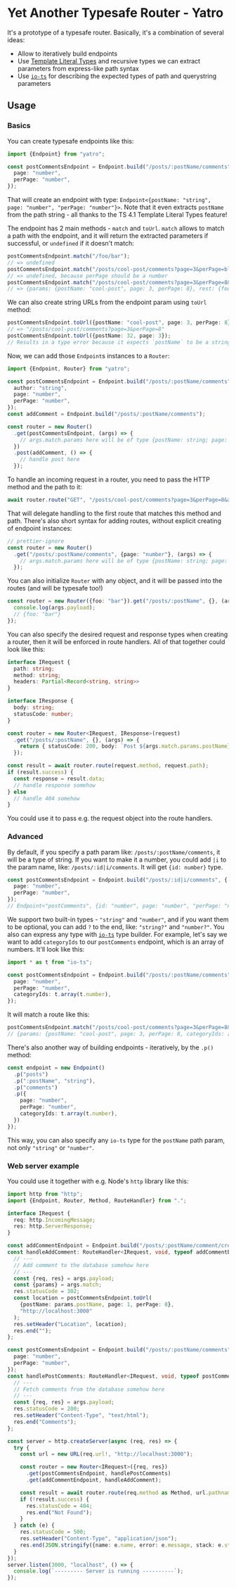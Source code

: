 # Yet Another Typesafe Router - Yatro

It's a prototype of a typesafe router. Basically, it's a combination of several ideas:

- Allow to iteratively build endpoints
- Use [Template Literal Types](https://www.typescriptlang.org/docs/handbook/2/template-literal-types.html) and recursive types we can extract parameters from express-like path syntax
- Use [`io-ts`](https://github.com/gcanti/io-ts) for describing the expected types of path and querystring parameters

## Usage

### Basics

You can create typesafe endpoints like this:

```ts
import {Endpoint} from "yatro";

const postCommentsEndpoint = Endpoint.build("/posts/:postName/comments", {
  page: "number",
  perPage: "number",
});
```

That will create an endpoint with type: `Endpoint<{postName: "string", page: "number", "perPage: "number"}>`. Note that it even extracts `postName` from the path string - all thanks to the TS 4.1 Template Literal Types feature!

The endpoint has 2 main methods - `match` and `toUrl`. `match` allows to match a path with the endpoint, and it will return the extracted parameters if successful, or `undefined` if it doesn't match:

```ts
postCommentsEndpoint.match("/foo/bar");
// => undefined
postCommentsEndpoint.match("/posts/cool-post/comments?page=3&perPage=blah");
// => undefined, because perPage should be a number
postCommentsEndpoint.match("/posts/cool-post/comments?page=3&perPage=8&foo=bar");
// => {params: {postName: "cool-post", page: 3, perPage: 8}, rest: {foo: "bar"}}
```

We can also create string URLs from the endpoint param using `toUrl` method:

```ts
postCommentsEndpoint.toUrl({postName: "cool-post", page: 3, perPage: 8});
// => "/posts/cool-post/comments?page=3&perPage=8"
postCommentsEndpoint.toUrl({postName: 32, page: 3});
// Results in a type error because it expects `postName` to be a string, and also missing `perPage` param.
```

Now, we can add those `Endpoint`s instances to a `Router`:

```ts
import {Endpoint, Router} from "yatro";

const postCommentsEndpoint = Endpoint.build("/posts/:postName/comments", {
  author: "string",
  page: "number",
  perPage: "number",
});
const addComment = Endpoint.build("/posts/:postName/comments");

const router = new Router()
  .get(postCommentsEndpoint, (args) => {
    // args.match.params here will be of type {postName: string; page: number; perPage: number, author: string}
  })
  .post(addComment, () => {
    // handle post here
  });
```

To handle an incoming request in a router, you need to pass the HTTP method and the path to it:

```ts
await router.route("GET", "/posts/cool-post/comments?page=3&perPage=8&author=john");
```

That will delegate handling to the first route that matches this method and path.
There's also short syntax for adding routes, without explicit creating of endpoint instances:

```ts
// prettier-ignore
const router = new Router()
  .get("/posts/:postName/comments", {page: "number"}, (args) => {
    // args.match.params here will be of type {postName: string; page: number}
  });
```

You can also initialize `Router` with any object, and it will be passed into the routes (and will be typesafe too!)

```ts
const router = new Router({foo: "bar"}).get("/posts/:postName", {}, (args) => {
  console.log(args.payload);
  // {foo: "bar"}
});
```

You can also specify the desired request and response types when creating a router, then it will be enforced
in route handlers. All of that together could look like this:

```ts
interface IRequest {
  path: string;
  method: string;
  headers: Partial<Record<string, string>>
}

interface IResponse {
  body: string;
  statusCode: number;
}

const router = new Router<IRequest, IResponse>(request)
  .get("/posts/:postName", {}, (args) => {
    return { statusCode: 200, body: `Post ${args.match.params.postName}` };
  });

const result = await router.route(request.method, request.path);
if (result.success) {
  const response = result.data;
  // handle response somehow
} else
  // handle 404 somehow
}
```

You could use it to pass e.g. the request object into the route handlers.

### Advanced

By default, if you specify a path param like: `/posts/:postName/comments`, it will be a type of string.
If you want to make it a number, you could add `|i` to the param name, like: `/posts/:id|i/comments`.
It will get `{id: number}` type.

```ts
const postCommentsEndpoint = Endpoint.build("/posts/:id|i/comments", {
  page: "number",
  perPage: "number",
});
// Endpoint<"postComments", {id: "number", page: "number", "perPage: "number"}>
```

We support two built-in types - `"string"` and `"number"`, and if you want them to be optional, you can add `?` to the end, like: `"string?"` and `"number?"`. You also can express any type with [`io-ts`](https://github.com/gcanti/io-ts) type builder.
For example, let's say we want to add `categoryIds` to our `postComments` endpoint, which is an array of numbers.
It'll look like this:

```ts
import * as t from "io-ts";

const postCommentsEndpoint = Endpoint.build("/posts/:postName/comments", {
  page: "number",
  perPage: "number",
  categoryIds: t.array(t.number),
});
```

It will match a route like this:

```ts
postCommentsEndpoint.match("/posts/cool-post/comments?page=3&perPage=8&categoryIds=[1,2,3]");
// {params: {postName: "cool-post", page: 3, perPage: 8, categoryIds: [1, 2, 3]}, rest: {}}
```

There's also another way of building endpoints - iteratively, by the `.p()` method:

```ts
const endpoint = new Endpoint()
  .p("posts")
  .p(":postName", "string"),
  .p("comments")
  .p({
    page: "number",
    perPage: "number",
    categoryIds: t.array(t.number),
  })
});
```

This way, you can also specify any `io-ts` type for the `postName` path param, not only `"string"` or `"number"`.

### Web server example

You could use it together with e.g. Node's `http` library like this:

```ts
import http from "http";
import {Endpoint, Router, Method, RouteHandler} from ".";

interface IRequest {
  req: http.IncomingMessage;
  res: http.ServerResponse;
}

const addCommentEndpoint = Endpoint.build("/posts/:postName/comment/create");
const handleAddComment: RouteHandler<IRequest, void, typeof addCommentEndpoint> = (args) => {
  // ---
  // Add comment to the database somehow here
  // ---
  const {req, res} = args.payload;
  const {params} = args.match;
  res.statusCode = 302;
  const location = postCommentsEndpoint.toUrl(
    {postName: params.postName, page: 1, perPage: 8},
    "http://localhost:3000"
  );
  res.setHeader("Location", location);
  res.end("");
};

const postCommentsEndpoint = Endpoint.build("/posts/:postName/comments", {
  page: "number",
  perPage: "number",
});
const handlePostComments: RouteHandler<IRequest, void, typeof postCommentsEndpoint> = (args) => {
  // ---
  // Fetch comments from the database somehow here
  // ---
  const {req, res} = args.payload;
  res.statusCode = 200;
  res.setHeader("Content-Type", "text/html");
  res.end("Comments");
};

const server = http.createServer(async (req, res) => {
  try {
    const url = new URL(req.url!, "http://localhost:3000");

    const router = new Router<IRequest>({req, res})
      .get(postCommentsEndpoint, handlePostComments)
      .get(addCommentEndpoint, handleAddComment);

    const result = await router.route(req.method as Method, url.pathname + url.search);
    if (!result.success) {
      res.statusCode = 404;
      res.end("Not Found");
    }
  } catch (e) {
    res.statusCode = 500;
    res.setHeader("Content-Type", "application/json");
    res.end(JSON.stringify({name: e.name, error: e.message, stack: e.stack}));
  }
});
server.listen(3000, "localhost", () => {
  console.log(`--------- Server is running ----------`);
});
```
